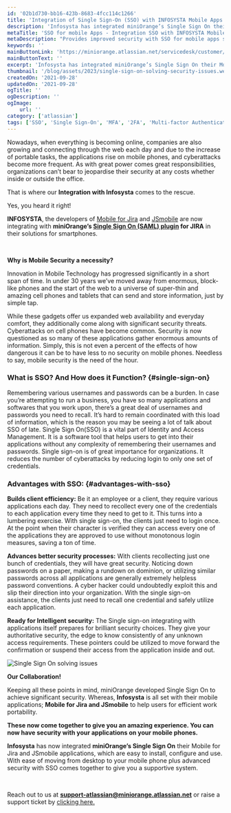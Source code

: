 ```yaml
---
id: '02b1d730-bb16-423b-8683-4fcc114c1266'
title: 'Integration of Single Sign-On (SSO) with INFOSYSTA Mobile Apps'
description: 'Infosysta has integrated miniOrange’s Single Sign On their Mobile for Jira and JSmobile applications, which is easy to install, configure and use. With ease of moving from desktop to your mobile phone plus advanced security with SSO comes together to give you a supportive system.'
metaTitle: 'SSO for mobile Apps - Integration SSO with INFOSYSTA Mobile Apps'
metaDescription: "Provides improved security with SSO for mobile apps such as Mobile for Jira and JSMobile in collaboration with Infosysta."
keywords: ''
mainButtonLink: 'https://miniorange.atlassian.net/servicedesk/customer/portal/2/group/6/create/66'
mainButtonText: ''
excerpt: 'Infosysta has integrated miniOrange’s Single Sign On their Mobile for Jira and JSmobile applications, which is easy to install, configure and use. With ease of moving from desktop to your mobile phone plus advanced security with SSO comes together to give you a supportive system.'
thumbnail: '/blog/assets/2023/single-sign-on-solving-security-issues.webp'
createdOn: '2021-09-28'
updatedOn: '2021-09-28'
ogTitle: ''
ogDescription: ''
ogImage:
    url: ''
category: ['atlassian']
tags: ['SSO', 'Single Sign-On', 'MFA', '2FA', 'Multi-factor Authentication', 'Two-factor Authentication', 'Infosysta']
---
```


Nowadays, when everything is becoming online, companies are also growing and connecting through the web each day and due to the increase of portable tasks, the applications rise on mobile phones, and cyberattacks become more frequent. As with great power comes great responsibilities, organizations can’t bear to jeopardise their security at any costs whether inside or outside the office.

That is where our **Integration with Infosysta** comes to the rescue. 

Yes, you heard it right!

**INFOSYSTA**, the developers of [Mobile for Jira](https://marketplace.atlassian.com/apps/1214475/mobile-for-jira?tab=overview&hosting=cloud) and [JSmobile](https://marketplace.atlassian.com/apps/1219125/jsmobile-service-management-portal?hosting=cloud&tab=overview) are now integrating with **miniOrange’s [Single Sign On (SAML) plugin](https://marketplace.atlassian.com/apps/1215430/mo-jira-saml-sso-jira-sso-jira-single-sign-on-sso-saml-login?hosting=datacenter&tab=overview) for JIRA** in their solutions for smartphones.

&nbsp;&nbsp; 

**Why is Mobile Security a necessity?**

Innovation in Mobile Technology has progressed significantly in a short span of time. In under 30 years we’ve moved away from enormous, block-like phones and the start of the web to a universe of super-thin and amazing cell phones and tablets that can send and store information, just by simple tap. 

While these gadgets offer us expanded web availability and everyday comfort, they additionally come along with significant security threats. Cyberattacks on cell phones have become common. Security is now questioned as so many of these applications gather enormous amounts of information. Simply, this is not even a percent of the effects of how dangerous it can be to have less to no security on mobile phones. Needless to say, mobile security is the need of the hour.

### What is SSO? And How does it Function? {#single-sign-on}  

Remembering various usernames and passwords can be a burden. In case you’re attempting to run a business, you have so many applications and softwares that you work upon, there’s a great deal of usernames and passwords you need to recall. It’s hard to remain coordinated with this load of information, which is the reason you may be seeing a lot of talk about SSO of late. Single Sign On(SSO) is a vital part of Identity and Access Management. It is a software tool that helps users to get into their applications without any complexity of remembering their usernames and passwords. Single sign-on is of great importance for organizations. It reduces the number of cyberattacks by reducing login to only one set of credentials.

### Advantages with SSO: {#advantages-with-sso}

**Builds client efficiency:** Be it an employee or a client, they require various applications each day. They need to recollect every one of the credentials to each application every time they need to get to it. This turns into a lumbering exercise. With single sign-on, the clients just need to login once. At the point when their character is verified they can access every one of the applications they are approved to use without monotonous login measures, saving a ton of time.

**Advances better security processes:** With clients recollecting just one bunch of credentials, they will have great security. Noticing down passwords on a paper, making a rundown on dominion, or utilizing similar passwords across all applications are generally extremely helpless password conventions. A cyber hacker could undoubtedly exploit this and slip their direction into your organization. With the single sign-on assistance, the clients just need to recall one credential and safely utilize each application.

**Ready for Intelligent security:** The Single sign-on integrating with applications itself prepares for brilliant security choices. They give your authoritative security, the edge to know consistently of any unknown access requirements. These pointers could be utilized to move forward the confirmation or suspend their access from the application inside and out.

![Single Sign On solving issues](/blog/assets/2023/single-sign-on-solving-security-issues.webp)

**Our Collaboration!**

Keeping all these points in mind, miniOrange developed Single Sign On to achieve significant security. Whereas, **Infosysta** is all set with their mobile applications; **Mobile for Jira and JSmobile** to help users for efficient work portability. 

**These now come together to give you an amazing experience. You can now have security with your applications on your mobile phones.** 

**Infosysta** has now integrated **miniOrange’s Single Sign On** their Mobile for Jira and JSmobile applications, which are easy to install, configure and use. With ease of moving from desktop to your mobile phone plus advanced security with SSO comes together to give you a supportive system. 

&nbsp;&nbsp;  

Reach out to us at **support-atlassian@miniorange.atlassian.net** or raise a support ticket by [clicking here.](https://miniorange.atlassian.net/servicedesk/customer/portal/2)